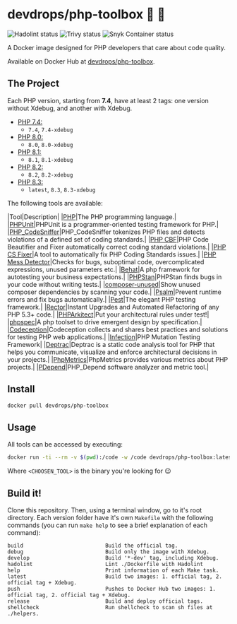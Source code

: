 # devdrops/php-toolbox :whale: :elephant:

![Hadolint status](https://github.com/devdrops/php-toolbox/actions/workflows/hadolint.yml/badge.svg?branch=main)
![Trivy status](https://github.com/devdrops/php-toolbox/actions/workflows/trivy.yml/badge.svg?branch=main)
![Snyk Container status](https://github.com/devdrops/php-toolbox/actions/workflows/snyk-container.yml/badge.svg?branch=main)

A Docker image designed for PHP developers that care about code quality.

Available on Docker Hub at [devdrops/php-toolbox](https://hub.docker.com/r/devdrops/php-toolbox/).

## The Project

Each PHP version, starting from **7.4**, have at least 2 tags: one version without Xdebug, and another with Xdebug.

- [PHP 7.4:](./7.4)
  - `7.4`, `7.4-xdebug`
- [PHP 8.0:](./8.0)
  - `8.0`, `8.0-xdebug`
- [PHP 8.1:](./8.1)
  - `8.1`, `8.1-xdebug`
- [PHP 8.2:](./8.2)
  - `8.2`, `8.2-xdebug`
- [PHP 8.3:](./8.3)
  - `latest`, `8.3`, `8.3-xdebug`

The following tools are available:

|Tool|Description|
|[PHP](https://www.php.net/)|The PHP programming language.|
|[PHPUnit](https://phpunit.de/index.html)|PHPUnit is a programmer-oriented testing framework for PHP.|
|[PHP_CodeSniffer](https://github.com/PHPCSStandards/PHP_CodeSniffer/)|PHP_CodeSniffer tokenizes PHP files and detects
violations of a defined set of coding standards.|
|[PHP CBF](https://phpqa.io/projects/phpcbf.html)|PHP Code Beautifier and Fixer automatically correct coding standard violations.|
|[PHP CS Fixer](https://github.com/PHP-CS-Fixer/PHP-CS-Fixer)|A tool to automatically fix PHP Coding Standards issues.|
|[PHP Mess Detector](https://phpmd.org/)|Checks for bugs, suboptimal code, overcomplicated expressions, unused
parameters etc.|
|[Behat](https://docs.behat.org/en/latest/)|A php framework for autotesting your business expectations.|
|[PHPStan](https://phpstan.org/)|PHPStan finds bugs in your code without writing tests.|
|[composer-unused](https://github.com/composer-unused/composer-unused)|Show unused composer dependencies by scanning
your code.|
|[Psalm](https://psalm.dev/)|Prevent runtime errors and fix bugs automatically.|
|[Pest](https://pestphp.com/)|The elegant PHP testing framework.|
|[Rector](https://github.com/rectorphp/rector)|Instant Upgrades and Automated Refactoring of any PHP 5.3+ code.|
|[PHPArkitect](https://github.com/phparkitect/arkitect)|Put your architectural rules under test!|
|[phpspec](https://phpspec.net/en/stable/)|A php toolset to drive emergent design by specification.|
|[Codeception](https://codeception.com/)|Codeception collects and shares best practices and solutions for testing PHP
web applications.|
|[Infection](https://infection.github.io/)|PHP Mutation Testing Framework|
|[Deptrac](https://qossmic.github.io/deptrac/)|Deptrac is a static code analysis tool for PHP that helps you
communicate, visualize and enforce architectural decisions in your projects.|
|[PhpMetrics](https://phpmetrics.org/)|PhpMetrics provides various metrics about PHP projects.|
|[PDepend](https://pdepend.org/)|PHP_Depend software analyzer and metric tool.|

## Install

```bash
docker pull devdrops/php-toolbox
```

## Usage

All tools can be accessed by executing:

```bash
docker run -ti --rm -v $(pwd):/code -w /code devdrops/php-toolbox:latest <CHOOSEN_TOOL>
```

Where `<CHOOSEN_TOOL>` is the binary you're looking for :wink:

## Build it!

Clone this repository. Then, using a terminal window, go to it's root directory. Each version folder have it's own
`Makefile` with the following commands (you can run `make help` to see a brief explanation of each command):

```
build                          Build the official tag.
debug                          Build only the image with Xdebug.
develop                        Build '*-dev' tag, including Xdebug.
hadolint                       Lint ./Dockerfile with Hadolint
help                           Print information of each Make task.
latest                         Build two images: 1. official tag, 2. official tag + Xdebug.
push                           Pushes to Docker Hub two images: 1. official tag, 2. official tag + Xdebug.
release                        Build and deploy official tags.
shellcheck                     Run shellcheck to scan sh files at ./helpers.
```

